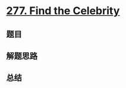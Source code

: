 # [277. Find the Celebrity](https://leetcode.com/problems/find-the-celebrity/)

## 题目


## 解题思路


## 总结


